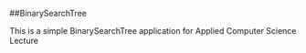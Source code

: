 ##BinarySearchTree

This is a simple BinarySearchTree application for Applied Computer Science Lecture
